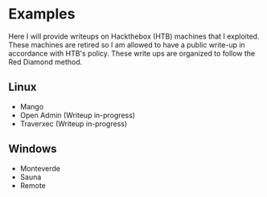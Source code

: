 # Examples
Here I will provide writeups on Hackthebox (HTB) machines that I exploited. These machines are retired so I am allowed to have a public write-up in accordance with HTB's policy. These write ups are organized to follow the Red Diamond method.

## Linux
* Mango
* Open Admin (Writeup in-progress)
* Traverxec (Writeup in-progress)

## Windows
* Monteverde
* Sauna
* Remote